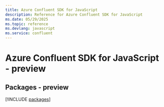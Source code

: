```yaml
---
title: Azure Confluent SDK for JavaScript
description: Reference for Azure Confluent SDK for JavaScript
ms.date: 05/29/2025
ms.topic: reference
ms.devlang: javascript
ms.service: confluent
---
```

# Azure Confluent SDK for JavaScript - preview
## Packages - preview
[!INCLUDE [packages](confluent-index.md)]